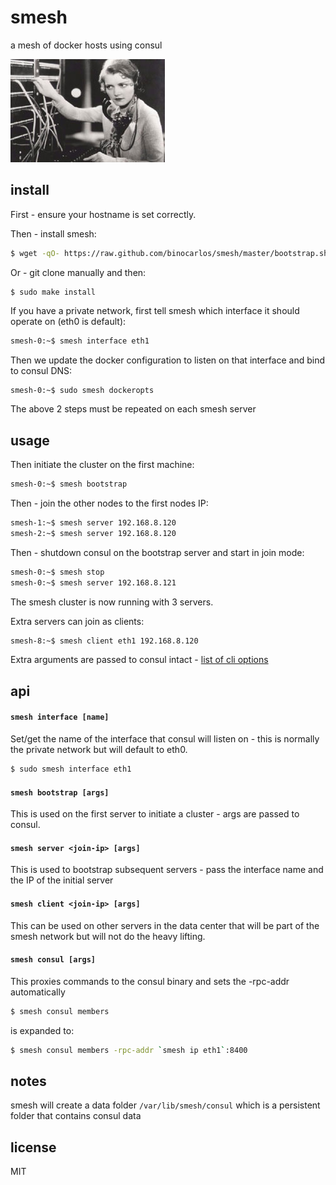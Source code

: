 smesh
=====

a mesh of docker hosts using consul

![Smesh](https://github.com/binocarlos/smesh/raw/master/exchange.jpg)

## install

First - ensure your hostname is set correctly.

Then - install smesh:

```bash
$ wget -qO- https://raw.github.com/binocarlos/smesh/master/bootstrap.sh | sudo bash
```

Or - git clone manually and then:

```
$ sudo make install
```

If you have a private network, first tell smesh which interface it should operate on (eth0 is default):

```bash
smesh-0:~$ smesh interface eth1
```

Then we update the docker configuration to listen on that interface and bind to consul DNS:

```bash
smesh-0:~$ sudo smesh dockeropts
```

The above 2 steps must be repeated on each smesh server

## usage

Then initiate the cluster on the first machine:

```bash
smesh-0:~$ smesh bootstrap
```

Then - join the other nodes to the first nodes IP:

```bash
smesh-1:~$ smesh server 192.168.8.120
smesh-2:~$ smesh server 192.168.8.120
```

Then - shutdown consul on the bootstrap server and start in join mode:

```bash
smesh-0:~$ smesh stop
smesh-0:~$ smesh server 192.168.8.121
```

The smesh cluster is now running with 3 servers.

Extra servers can join as clients:

```bash
smesh-8:~$ smesh client eth1 192.168.8.120
```

Extra arguments are passed to consul intact - [list of cli options](http://www.consul.io/docs/agent/options.html)

## api

#### `smesh interface [name]`

Set/get the name of the interface that consul will listen on - this is normally the private network but will default to eth0.

```bash
$ sudo smesh interface eth1
```

#### `smesh bootstrap [args]`

This is used on the first server to initiate a cluster - args are passed to consul.

#### `smesh server <join-ip> [args]`

This is used to bootstrap subsequent servers - pass the interface name and the IP of the initial server

#### `smesh client <join-ip> [args]`

This can be used on other servers in the data center that will be part of the smesh network but will not do the heavy lifting.

#### `smesh consul [args]`

This proxies commands to the consul binary and sets the -rpc-addr automatically

```bash
$ smesh consul members
```

is expanded to:

```bash
$ smesh consul members -rpc-addr `smesh ip eth1`:8400
```

## notes

smesh will create a data folder `/var/lib/smesh/consul` which is a persistent folder that contains consul data

## license

MIT